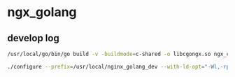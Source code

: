 ngx_golang
==========

develop log
-----------
```sh
/usr/local/go/bin/go build -v -buildmode=c-shared -o libcgongx.so ngx_cgo_test_c.go ngx_cgo_test_api.go

./configure --prefix=/usr/local/nginx_golang_dev --with-ld-opt="-Wl,-rpath,/root/source1/ngx_golang/go/test" --add-module=/root/source1/ngx_golang

```